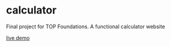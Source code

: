 # calculator
Final project for TOP Foundations. A functional calculator website

[live demo](https://pjaxon999.github.io/calculator/)
